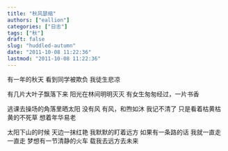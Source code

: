 ```yaml
---
title: "秋风瑟缩"
authors: ["eallion"]
categories: ["日志"]
tags: ["秋"]
draft: false
slug: "huddled-autumn"
date: "2011-10-08 11:22:36"
lastmod: "2011-10-08 11:22:36"
---
```


有一年的秋天
看到同学被欺负
我徒生悲凉

有几片大叶子飘落下来
阳光在林间明明灭灭
有女生匆匆经过，一片书香

逃课去操场的角落里晒太阳
没有风
有风，和煦如沐
我记不清了
只是看着枯黄枯黄的不死草
想着年华易老

太阳下山的时候
天边一抹红艳
我默默的盯着远方
如果有一条路的话
我就一直走一直走
梦想有一节清静的火车
载我去远方去未来
